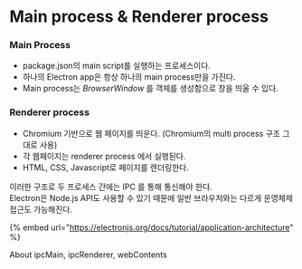# Main process & Renderer process

### Main Process

* package.json의 main script를 실행하는 프로세스이다.  
* 하나의 Electron app은 항상 하나의 main process만을 가진다.
*  Main process는 _BrowserWindow_ 를 객체를 생성함으로 창을 띄울 수 있다.

### Renderer process

* Chromium 기반으로 웹 페이지를 띄운다. \(Chromium의 multi process 구조 그대로 사용\)
* 각 웹페이지는 renderer process 에서 실행된다.
* HTML, CSS, Javascript로 페이지를 렌더링한다.



이러한 구조로 두 프로세스 간에는 IPC 를 통해 통신해야 한다.   
Electron은 Node.js API도 사용할 수 있기 때문에 일반 브라우저와는 다르게 운영체제 접근도 가능해진다.

{% embed url="https://electronjs.org/docs/tutorial/application-architecture" %}



About ipcMain, ipcRenderer, webContents

